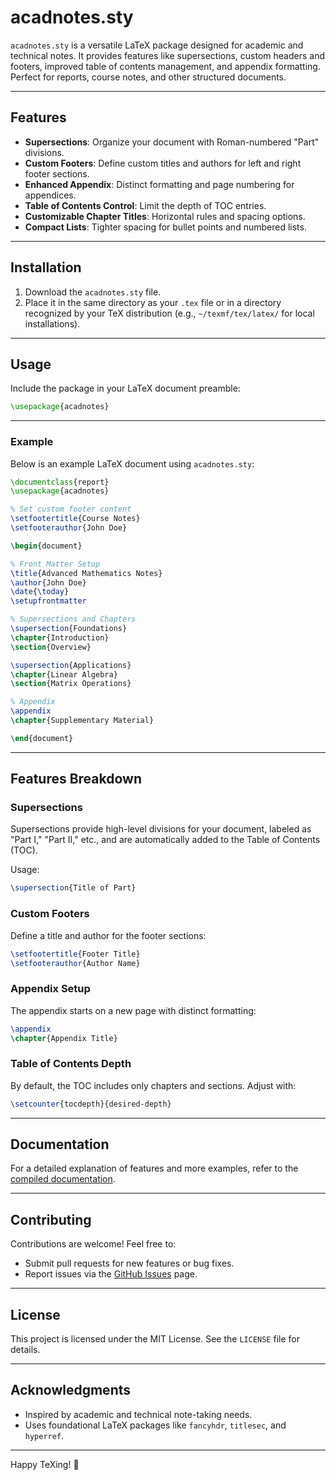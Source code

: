 # acadnotes.sty

`acadnotes.sty` is a versatile LaTeX package designed for academic and technical notes. It provides features like supersections, custom headers and footers, improved table of contents management, and appendix formatting. Perfect for reports, course notes, and other structured documents.

---

## Features

- **Supersections**: Organize your document with Roman-numbered "Part" divisions.
- **Custom Footers**: Define custom titles and authors for left and right footer sections.
- **Enhanced Appendix**: Distinct formatting and page numbering for appendices.
- **Table of Contents Control**: Limit the depth of TOC entries.
- **Customizable Chapter Titles**: Horizontal rules and spacing options.
- **Compact Lists**: Tighter spacing for bullet points and numbered lists.

---

## Installation

1. Download the `acadnotes.sty` file.
2. Place it in the same directory as your `.tex` file or in a directory recognized by your TeX distribution (e.g., `~/texmf/tex/latex/` for local installations).

---

## Usage

Include the package in your LaTeX document preamble:
```latex
\usepackage{acadnotes}
```

---

### Example

Below is an example LaTeX document using `acadnotes.sty`:

```latex
\documentclass{report}
\usepackage{acadnotes}

% Set custom footer content
\setfootertitle{Course Notes}
\setfooterauthor{John Doe}

\begin{document}

% Front Matter Setup
\title{Advanced Mathematics Notes}
\author{John Doe}
\date{\today}
\setupfrontmatter

% Supersections and Chapters
\supersection{Foundations}
\chapter{Introduction}
\section{Overview}

\supersection{Applications}
\chapter{Linear Algebra}
\section{Matrix Operations}

% Appendix
\appendix
\chapter{Supplementary Material}

\end{document}
```

---

## Features Breakdown

### Supersections
Supersections provide high-level divisions for your document, labeled as "Part I," "Part II," etc., and are automatically added to the Table of Contents (TOC).

Usage:
```latex
\supersection{Title of Part}
```

### Custom Footers
Define a title and author for the footer sections:
```latex
\setfootertitle{Footer Title}
\setfooterauthor{Author Name}
```

### Appendix Setup
The appendix starts on a new page with distinct formatting:
```latex
\appendix
\chapter{Appendix Title}
```

### Table of Contents Depth
By default, the TOC includes only chapters and sections. Adjust with:
```latex
\setcounter{tocdepth}{desired-depth}
```

---

## Documentation

For a detailed explanation of features and more examples, refer to the [compiled documentation](acadnotes-doc.pdf).

---

## Contributing

Contributions are welcome! Feel free to:
- Submit pull requests for new features or bug fixes.
- Report issues via the [GitHub Issues](https://github.com/your-username/acadnotes/issues) page.

---

## License

This project is licensed under the MIT License. See the `LICENSE` file for details.

---

## Acknowledgments

- Inspired by academic and technical note-taking needs.
- Uses foundational LaTeX packages like `fancyhdr`, `titlesec`, and `hyperref`.

---

Happy TeXing! 🎉
